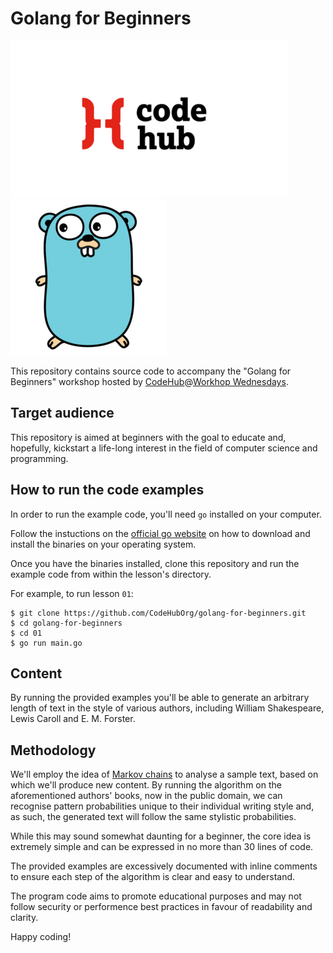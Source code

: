 # Golang for Beginners

![Code Hub Logo](codehub.png "CodeHub") ![Gopher Mascot](gopher.png "Gopher")

This repository contains source code to accompany the "Golang for Beginners" workshop hosted by [CodeHub](https://www.codehub.org.uk/)@[Workhop Wednesdays](https://www.meetup.com/codehub-bristol/).

## Target audience
This repository is aimed at beginners with the goal to educate and, hopefully, kickstart a life-long interest in the field of computer science and programming. 

## How to run the code examples
In order to run the example code, you'll need `go` installed on your computer.

Follow the instuctions on the [official go website](https://go.dev/) on how to download and install the binaries on your operating system.

Once you have the binaries installed, clone this repository and run the example code from within the lesson's directory.

For example, to run lesson `01`:
```console
$ git clone https://github.com/CodeHubOrg/golang-for-beginners.git
$ cd golang-for-beginners
$ cd 01
$ go run main.go
```

## Content
By running the provided examples you'll be able to generate an arbitrary length of text in the style of various authors, including William Shakespeare, Lewis Caroll and E. M. Forster.

## Methodology
We'll employ the idea of [Markov chains](https://en.wikipedia.org/wiki/Markov_chain) to analyse a sample text, based on which we'll produce new content. By running the algorithm on the aforementioned authors' books, now in the public domain, we can recognise pattern probabilities unique to their individual writing style and, as such, the generated text will follow the same stylistic probabilities.

While this may sound somewhat daunting for a beginner, the core idea is extremely simple and can be expressed in no more than 30 lines of code. 

The provided examples are excessively documented with inline comments to ensure each step of the algorithm is clear and easy to understand.

The program code aims to promote educational purposes and may not follow security or performence best practices in favour of readability and clarity.

Happy coding!
